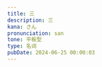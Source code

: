 ```yaml
---
title: 三
description: 三
kana: さん
pronunciation: san
tone: 平板型
type: 名词
pubDate: 2024-06-25 00:00:03
---
```

